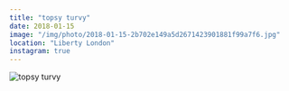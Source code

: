 ```yaml
---
title: "topsy turvy"
date: 2018-01-15
image: "/img/photo/2018-01-15-2b702e149a5d2671423901881f99a7f6.jpg"
location: "Liberty London"
instagram: true
---
```


![topsy turvy](/img/photo/2018-01-15-2b702e149a5d2671423901881f99a7f6.jpg)
